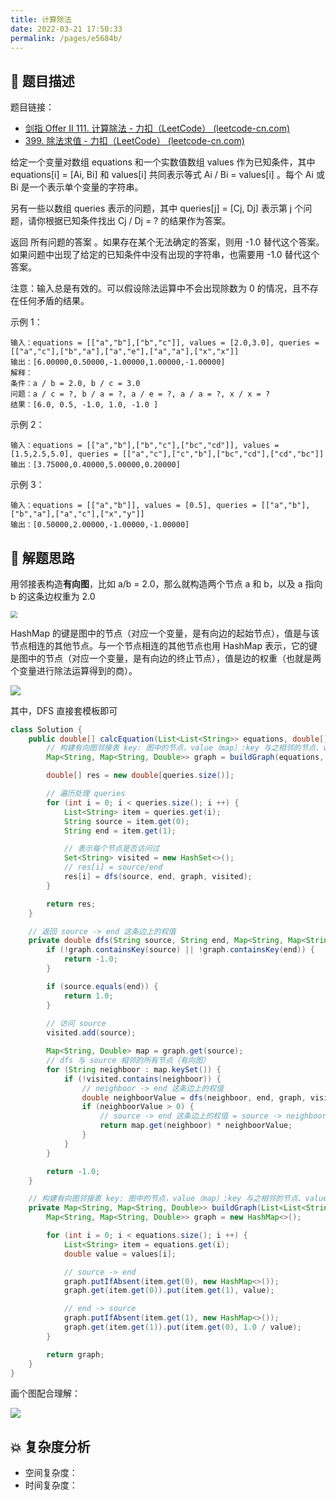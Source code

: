```yaml
---
title: 计算除法
date: 2022-03-21 17:50:33
permalink: /pages/e5684b/
---
```


## 📃 题目描述

题目链接：

- [剑指 Offer II 111. 计算除法 - 力扣（LeetCode） (leetcode-cn.com)](https://leetcode-cn.com/problems/vlzXQL/)
- [399. 除法求值 - 力扣（LeetCode） (leetcode-cn.com)](https://leetcode-cn.com/problems/evaluate-division/)

给定一个变量对数组 equations 和一个实数值数组 values 作为已知条件，其中 equations[i] = [Ai, Bi] 和 values[i] 共同表示等式 Ai / Bi = values[i] 。每个 Ai 或 Bi 是一个表示单个变量的字符串。

另有一些以数组 queries 表示的问题，其中 queries[j] = [Cj, Dj] 表示第 j 个问题，请你根据已知条件找出 Cj / Dj = ? 的结果作为答案。

返回 所有问题的答案 。如果存在某个无法确定的答案，则用 -1.0 替代这个答案。如果问题中出现了给定的已知条件中没有出现的字符串，也需要用 -1.0 替代这个答案。

注意：输入总是有效的。可以假设除法运算中不会出现除数为 0 的情况，且不存在任何矛盾的结果。

示例 1：

```
输入：equations = [["a","b"],["b","c"]], values = [2.0,3.0], queries = [["a","c"],["b","a"],["a","e"],["a","a"],["x","x"]]
输出：[6.00000,0.50000,-1.00000,1.00000,-1.00000]
解释：
条件：a / b = 2.0, b / c = 3.0
问题：a / c = ?, b / a = ?, a / e = ?, a / a = ?, x / x = ?
结果：[6.0, 0.5, -1.0, 1.0, -1.0 ]
```

示例 2：

```
输入：equations = [["a","b"],["b","c"],["bc","cd"]], values = [1.5,2.5,5.0], queries = [["a","c"],["c","b"],["bc","cd"],["cd","bc"]]
输出：[3.75000,0.40000,5.00000,0.20000]
```

示例 3：

```
输入：equations = [["a","b"]], values = [0.5], queries = [["a","b"],["b","a"],["a","c"],["x","y"]]
输出：[0.50000,2.00000,-1.00000,-1.00000]
```

## 🔔 解题思路

用邻接表构造**有向图**，比如 a/b = 2.0，那么就构造两个节点 a 和 b，以及 a 指向 b 的这条边权重为 2.0

<img src="https://cs-wiki.oss-cn-shanghai.aliyuncs.com/img/20220321203805.png" style="zoom:67%;" />



HashMap 的键是图中的节点（对应一个变量，是有向边的起始节点），值是与该节点相连的其他节点。与一个节点相连的其他节点也用 HashMap 表示，它的键是图中的节点（对应一个变量，是有向边的终止节点），值是边的权重（也就是两个变量进行除法运算得到的商）。

![](https://cs-wiki.oss-cn-shanghai.aliyuncs.com/img/20220321204333.png)

其中，DFS 直接套模板即可


```java
class Solution {
    public double[] calcEquation(List<List<String>> equations, double[] values, List<List<String>> queries) {
        // 构建有向图邻接表 key: 图中的节点，value（map）:key 与之相邻的节点、value（权值）: a/b 的值
        Map<String, Map<String, Double>> graph = buildGraph(equations, values);

        double[] res = new double[queries.size()];

        // 遍历处理 queries
        for (int i = 0; i < queries.size(); i ++) {
            List<String> item = queries.get(i);
            String source = item.get(0);
            String end = item.get(1);

            // 表示每个节点是否访问过
            Set<String> visited = new HashSet<>();
            // res[i] = source/end
            res[i] = dfs(source, end, graph, visited);
        }

        return res;
    }

    // 返回 source -> end 这条边上的权值
    private double dfs(String source, String end, Map<String, Map<String, Double>> graph, Set<String> visited) {
        if (!graph.containsKey(source) || !graph.containsKey(end)) {
            return -1.0;
        }

        if (source.equals(end)) {
            return 1.0;
        }
		
        // 访问 source
        visited.add(source);

        Map<String, Double> map = graph.get(source);
        // dfs 与 source 相邻的所有节点（有向图）
        for (String neighboor : map.keySet()) {
            if (!visited.contains(neighboor)) {
                // neighboor -> end 这条边上的权值
                double neighboorValue = dfs(neighboor, end, graph, visited);
                if (neighboorValue > 0) {
                    // source -> end 这条边上的权值 = source -> neighboor 这条边上的权值 * neighboor -> end 这条边上的权值
                    return map.get(neighboor) * neighboorValue;
                }
            }
        }

        return -1.0;
    }

    // 构建有向图邻接表 key: 图中的节点，value（map）:key 与之相邻的节点、value（权值）: a/b 的值
    private Map<String, Map<String, Double>> buildGraph(List<List<String>> equations, double[] values) {
        Map<String, Map<String, Double>> graph = new HashMap<>();

        for (int i = 0; i < equations.size(); i ++) {
            List<String> item = equations.get(i);
            double value = values[i];

            // source -> end
            graph.putIfAbsent(item.get(0), new HashMap<>());
            graph.get(item.get(0)).put(item.get(1), value);

            // end -> source
            graph.putIfAbsent(item.get(1), new HashMap<>());
            graph.get(item.get(1)).put(item.get(0), 1.0 / value);
        }

        return graph;
    }
}
```

画个图配合理解：

![](https://cs-wiki.oss-cn-shanghai.aliyuncs.com/img/20220525110359.png)

## 💥 复杂度分析

- 空间复杂度：
- 时间复杂度：

